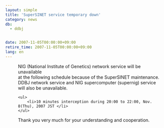 ```yaml
---
layout: simple
title: 'SuperSINET service temporary down'
category: news
db:
  - ddbj


date: 2007-11-05T00:00:00+09:00
retire_time: 2007-11-05T00:00:00+09:00
lang: en
---
```


<dd>NIG (National Institute of Genetics) network service will be unavailable<br> at the following schedule because of the SuperSINET maintenance.<br> DDBJ network service and NIG supercomputer (supernig) service<br> will also be unavailable.
<dd>

    <ul>
        <li>10 minutes interception during 20:00 to 22:00, Nov. 8(Thu), 2007 JST </li>
    </ul>
<dd> Thank you very much for your understanding and cooperation.</dd>
</dd>
</dd>

